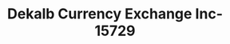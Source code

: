 ---
f_zip-code: 60115
f_state-code: IL
title: Dekalb Currency Exchange Inc-15729
f_phone: 815-756-2200
f_city-only: Dekalb
f_address: 1504 Sycamore Road Dekalb
f_location-unique-id: '15729'
slug: dekalb-currency-exchange-inc-15729
updated-on: '2024-05-30T13:46:58.046Z'
created-on: '2024-05-30T13:36:59.803Z'
published-on: '2024-05-30T13:54:32.469Z'
f_city-state: cms/city/dekalb-il.md
f_company: cms/company/dekalb-currency-exchange-inc.md
f_state: cms/state/illinois.md
layout: '[payday-loan].html'
tags: payday-loan
---